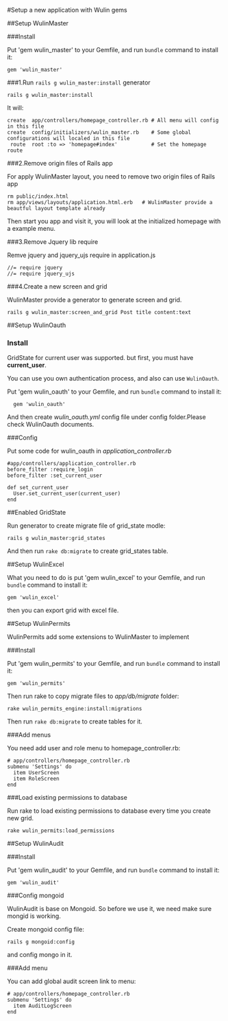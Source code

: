 #Setup a new application with Wulin gems

##Setup WulinMaster

###Install

  Put 'gem wulin_master' to your Gemfile, and run `bundle` command to install it:
    
    gem 'wulin_master'
    
###1.Run `rails g wulin_master:install` generator
  
    rails g wulin_master:install
  
  It will: 
  
    create  app/controllers/homepage_controller.rb # All menu will config in this file
    create  config/initializers/wulin_master.rb    # Some global configurations will localed in this file
     route  root :to => 'homepage#index'           # Set the homepage route
    
###2.Remove origin files of Rails app

  For apply WulinMaster layout, you need to remove two origin files of Rails app

    rm public/index.html
    rm app/views/layouts/application.html.erb   # WulinMaster provide a beautful layout template already
    
  Then start you app and visit it, you will look at the initialized homepage with a example menu.
  
###3.Remove Jquery lib require

  Remve jquery and jquery_ujs require in application.js
  
    //= require jquery
    //= require jquery_ujs
  
###4.Create a new screen and grid
  
  WulinMaster provide a generator to generate screen and grid.
  
    rails g wulin_master:screen_and_grid Post title content:text
    
##Setup WulinOauth

### Install

  GridState for current user was supported. but first, you must have **current_user**.
  
  You can use you own authentication process, and also can use `WulinOauth`.
  
  Put 'gem wulin_oauth' to your Gemfile, and run `bundle` command to install it:
  
      gem 'wulin_oauth'
  
  And then create <em>wulin_oauth.yml</em> config file under config folder.Please check WulinOauth documents.
  
###Config
  
  Put some code for wulin_oauth in <em>application_controller.rb</em>
  
    #app/controllers/application_controller.rb
    before_filter :require_login
    before_filter :set_current_user

    def set_current_user
      User.set_current_user(current_user)
    end
  
##Enabled GridState
  
  Run generator to create migrate file of grid_state modle:
  
    rails g wulin_master:grid_states
    
  And then run `rake db:migrate` to create grid_states table.
  
  
##Setup WulinExcel

  What you need to do is put 'gem wulin_excel' to your Gemfile, and run `bundle` command to install it:
  
    gem 'wulin_excel'
  
  then you can export grid with excel file.
  
  
##Setup WulinPermits
  
  WulinPermits add some extensions to WulinMaster to implement
  
###Install
  
  Put 'gem wulin_permits' to your Gemfile, and run `bundle` command to install it:
  
    gem 'wulin_permits'
  
  Then run rake to copy migrate files to <em>app/db/migrate</em> folder:
  
    rake wulin_permits_engine:install:migrations
    
  Then run `rake db:migrate` to create tables for it.
  
###Add menus

  You need add user and role menu to homepage_controller.rb:
    
    # app/controllers/homepage_controller.rb
    submenu 'Settings' do
      item UserScreen
      item RoleScreen
    end
    
###Load existing permissions to database

  Run rake to load existing permissions to database every time you create new grid.
  
    rake wulin_permits:load_permissions
    
##Setup WulinAudit

###Install

  Put 'gem wulin_audit' to your Gemfile, and run `bundle` command to install it:
  
    gem 'wulin_audit'
    
###Config mongoid

  WulinAudit is base on Mongoid. So before we use it, we need make sure mongid is working.
  
  Create mongoid config file:
  
    rails g mongoid:config
    
  and config mongo in it.
  
###Add menu

  You can add global audit screen link to menu:
  
    # app/controllers/homepage_controller.rb
    submenu 'Settings' do
      item AuditLogScreen
    end